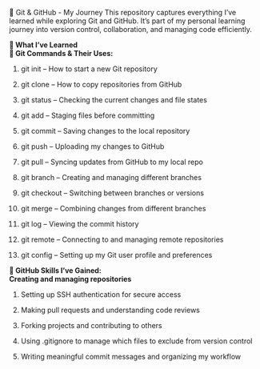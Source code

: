 📘 Git & GitHub - My Journey
This repository captures everything I’ve learned while exploring Git and GitHub. It’s part of my personal learning journey into version control, collaboration, and managing code efficiently.

**🧠 What I’ve Learned** <br>
**🔹 Git Commands & Their Uses:**
1. git init – How to start a new Git repository

2. git clone – How to copy repositories from GitHub

3. git status – Checking the current changes and file states

4. git add – Staging files before committing

5. git commit – Saving changes to the local repository

6. git push – Uploading my changes to GitHub

7. git pull – Syncing updates from GitHub to my local repo

8. git branch – Creating and managing different branches

9. git checkout – Switching between branches or versions

10. git merge – Combining changes from different branches

11. git log – Viewing the commit history

12. git remote – Connecting to and managing remote repositories

13. git config – Setting up my Git user profile and preferences

**🔹 GitHub Skills I’ve Gained:** <br>
**Creating and managing repositories**

1. Setting up SSH authentication for secure access

2. Making pull requests and understanding code reviews

3. Forking projects and contributing to others

4. Using .gitignore to manage which files to exclude from version control

5. Writing meaningful commit messages and organizing my workflow
